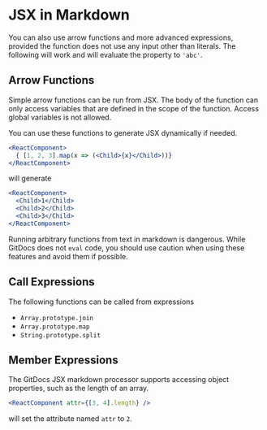 # JSX in Markdown

You can also use arrow functions and more advanced expressions, provided the function does not use any input other than literals. The following will work and will evaluate the property to `'abc'`.


## Arrow Functions

Simple arrow functions can be run from JSX. The body of the function can only access variables that are defined in the scope of the function. Access global variables is not allowed. 

You can use these functions to generate JSX dynamically if needed. 

```jsx
<ReactComponent>
  { [1, 2, 3].map(x => (<Child>{x}</Child>))}
</ReactComponent>
```

will generate

```jsx
<ReactComponent>
  <Child>1</Child>
  <Child>2</Child>
  <Child>3</Child>
</ReactComponent>
```

<Danger>Running arbitrary functions from text in markdown is dangerous. While GitDocs does not `eval` code, you should use caution when using these features and avoid them if possible.</Danger>

## Call Expressions

The following functions can be called from expressions

* `Array.prototype.join`
* `Array.prototype.map`
* `String.prototype.split`

## Member Expressions

The GitDocs JSX markdown processor supports accessing object properties, such as the length of an array.

```jsx
<ReactComponent attr={[3, 4].length} />
```

will set the attribute named `attr` to `2`. 
